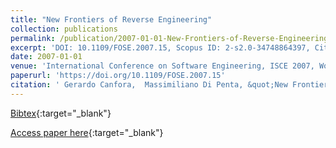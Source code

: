 ```yaml
---
title: "New Frontiers of Reverse Engineering"
collection: publications
permalink: /publication/2007-01-01-New-Frontiers-of-Reverse-Engineering
excerpt: 'DOI: 10.1109/FOSE.2007.15, Scopus ID: 2-s2.0-34748864397, Cited by: 91'
date: 2007-01-01
venue: 'International Conference on Software Engineering, ISCE 2007, Workshop on the Future of Software Engineering, FOSE 2007, May 23-25, 2007, Minneapolis, MN, USA'
paperurl: 'https://doi.org/10.1109/FOSE.2007.15'
citation: ' Gerardo Canfora,  Massimiliano Di Penta, &quot;New Frontiers of Reverse Engineering.&quot; International Conference on Software Engineering, ISCE 2007, Workshop on the Future of Software Engineering, FOSE 2007, May 23-25, 2007, Minneapolis, MN, USA, 2007.'
---
```

[Bibtex](https://dblp.org/rec/bib/conf/icse/CanforaP07){:target="_blank"}

[Access paper here](https://doi.org/10.1109/FOSE.2007.15){:target="_blank"}
